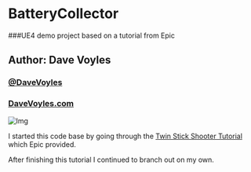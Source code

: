 # BatteryCollector
###UE4 demo project based on a tutorial from Epic

## Author: Dave Voyles
### [@DaveVoyles](http://www.twitter.com/DaveVoyles)
### [DaveVoyles.com](http://www.DaveVoyles.com)

![Img](http://i.imgur.com/2iyRibb.png)

I started this code base by going through the [Twin Stick Shooter Tutorial](https://wiki.unrealengine.com/Videos/Player?series=PLZlv_N0_O1gb5sdygbSiEU7hb0eomNLdq&video=1pmPb_TWG-8)
which Epic provided. 

After finishing this tutorial I continued to branch out on my own. 
